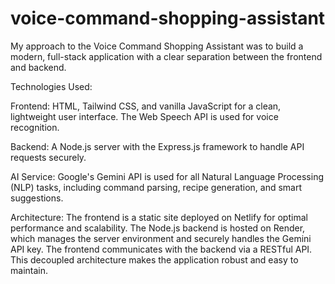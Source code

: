 # voice-command-shopping-assistant

My approach to the Voice Command Shopping Assistant was to build a modern, full-stack application with a clear separation between the frontend and backend.

Technologies Used:

Frontend: HTML, Tailwind CSS, and vanilla JavaScript for a clean, lightweight user interface. The Web Speech API is used for voice recognition.

Backend: A Node.js server with the Express.js framework to handle API requests securely.

AI Service: Google's Gemini API is used for all Natural Language Processing (NLP) tasks, including command parsing, recipe generation, and smart suggestions.

Architecture:
The frontend is a static site deployed on Netlify for optimal performance and scalability. The Node.js backend is hosted on Render, which manages the server environment and securely handles the Gemini API key. The frontend communicates with the backend via a RESTful API. This decoupled architecture makes the application robust and easy to maintain.
